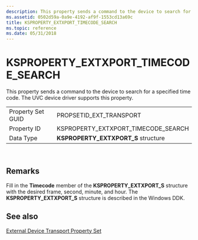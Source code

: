 ```yaml
---
description: This property sends a command to the device to search for a specified time code. The UVC device driver supports this property.
ms.assetid: 0502d59a-0a9e-4192-af9f-1553cd13a69c
title: KSPROPERTY_EXTXPORT_TIMECODE_SEARCH
ms.topic: reference
ms.date: 05/31/2018
---
```


# KSPROPERTY\_EXTXPORT\_TIMECODE\_SEARCH

This property sends a command to the device to search for a specified time code. The UVC device driver supports this property.



|                   |                                        |
|-------------------|----------------------------------------|
| Property Set GUID | PROPSETID\_EXT\_TRANSPORT              |
| Property ID       | KSPROPERTY\_EXTXPORT\_TIMECODE\_SEARCH |
| Data Type         | **KSPROPERTY\_EXTXPORT\_S** structure  |



 

## Remarks

Fill in the **Timecode** member of the **KSPROPERTY\_EXTXPORT\_S** structure with the desired frame, second, minute, and hour. The **KSPROPERTY\_EXTXPORT\_S** structure is described in the Windows DDK.

## See also

<dl> <dt>

[External Device Transport Property Set](external-device-transport-property-set.md)
</dt> </dl>

 

 



